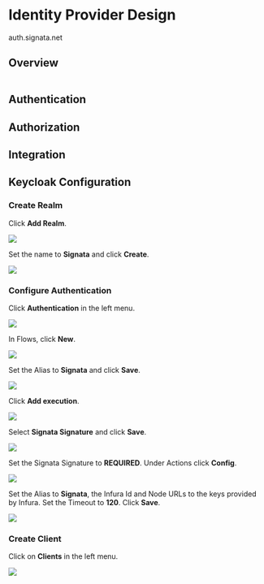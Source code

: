 # Identity Provider Design

auth.signata.net

## Overview

<figure><img src="../.gitbook/assets/2.png" alt=""><figcaption></figcaption></figure>

## Authentication



## Authorization



## Integration



## Keycloak Configuration

### Create Realm

Click **Add Realm**.

![](<../.gitbook/assets/image (24) (1).png>)

Set the name to **Signata** and click **Create**.

![](<../.gitbook/assets/image (4) (2) (2).png>)

### Configure Authentication

Click **Authentication** in the left menu.

![](<../.gitbook/assets/image (17) (2).png>)

In Flows, click **New**.

![](<../.gitbook/assets/image (7).png>)

Set the Alias to **Signata** and click **Save**.

![](<../.gitbook/assets/image (10) (1).png>)

Click **Add execution**.

![](<../.gitbook/assets/image (1) (3).png>)

Select **Signata Signature** and click **Save**.

![](<../.gitbook/assets/image (15) (2).png>)

Set the Signata Signature to **REQUIRED**. Under Actions click **Config**.

![](<../.gitbook/assets/image (3) (2).png>)

Set the Alias to **Signata**, the Infura Id and Node URLs to the keys provided by Infura. Set the Timeout to **120**. Click **Save**.

![](<../.gitbook/assets/image (14) (2).png>)

### Create Client

Click on **Clients** in the left menu.

![](<../.gitbook/assets/image (5) (1) (1).png>)















